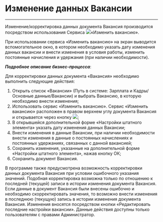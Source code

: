 ﻿# Изменение данных Вакансии
_ _ _ _ _ _ _

Изменение/корректировка данных документа Вакансия производится посредством использования Сервиса  ![](topic:Com.AddFiles.Buttons.Btn_Services.png)«Изменить вакансию».

При использовании сервиса «Изменить вакансию» на экран выводится вспомогательное окно, в котором необходимо указать дату изменения данных вакансии и внести изменения в условия работы, изменить постоянные начисления и удержания (при наличии необходимости).

***Подробное описание бизнес-процесса***:

Для корректировки данных документа «Вакансия» необходимо выполнить следующие действия:

1. Открыть список «Вакансии» (Путь в системе: Зарплата и Кадры/Основные данные/Вакансии) и выбрать Вакансию, в которую необходимо внести изменения;
2. Использовать сервис «Изменить вакансию». Сервис «Изменить вакансию» расположен в правом верхнем углу документа Вакансия и открывается через кнопку ![](topic:Com.AddFiles.Buttons.Btn_Services.png);
3. В открывшейся дополнительной форме «Настройки штатного элемента» указать дату изменения данных Вакансии;
4. Внести изменения в данные Вакансии, при наличии необходимости внести изменения в данные о постоянных начислениях и постоянных удержаниях, связанных с данной вакансией;
5. Сохранить изменения, указанные на дополнительной форме «Настройки штатного элемента», нажав кнопку ОК;
6. Сохранить документ Вакансия.

В программе также предусмотрена возможность корректировки данных документа Вакансия при условии ошибочного указания значений. Подобная корректировка возможна только по отношению к последней (текущей) записи в истории изменения документа Вакансия. Если данные в документ Вакансия были внесены ошибочно и необходимо скорректировать значения, то возможно внести изменения в последнюю (текущую) запись в истории изменения документа Вакансия. Изменения вносятся посредством кнопки   «Редактировать последние настройки вакансии». Данные действия доступны только пользователям с правами Администратор.
